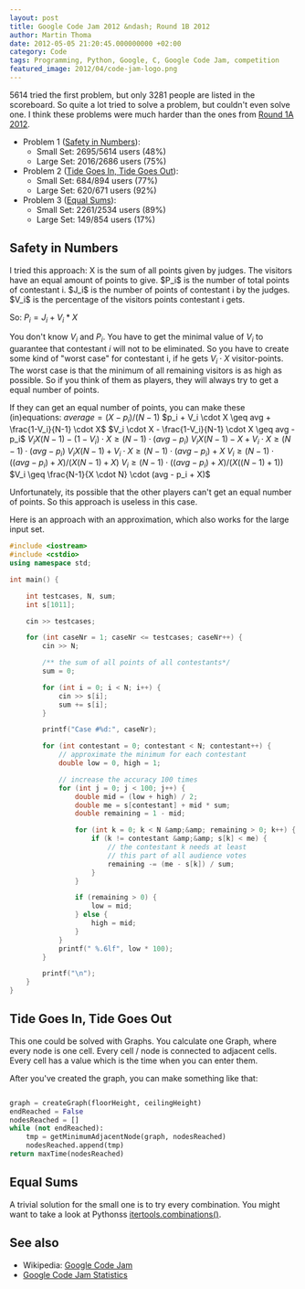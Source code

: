 ```yaml
---
layout: post
title: Google Code Jam 2012 &ndash; Round 1B 2012
author: Martin Thoma
date: 2012-05-05 21:20:45.000000000 +02:00
category: Code
tags: Programming, Python, Google, C, Google Code Jam, competition
featured_image: 2012/04/code-jam-logo.png
---
```

5614 tried the first problem, but only 3281 people are listed in the scoreboard. So quite a lot tried to solve a problem, but couldn't even solve one. I think these problems were much harder than the ones from <a href="../google-code-jam-2012-round-1a-2012/" title="Google Code Jam 2012 &ndash; Round 1A 2012">Round 1A 2012</a>.

<ul>
  <li>Problem 1 (<a href="http://code.google.com/codejam/contest/1836486/dashboard#s=p0">Safety in Numbers</a>):
  <ul>
     <li>Small Set: 2695/5614 users (48%)</li>
     <li>Large Set: 2016/2686 users (75%)</li>
  </ul>
  </li>
  <li>Problem 2 (<a href="http://code.google.com/codejam/contest/1836486/dashboard#s=p1">Tide Goes In, Tide Goes Out</a>):
  <ul>
     <li>Small Set: 684/894 users (77%)</li>
     <li>Large Set: 620/671 users (92%)</li>
  </ul>
  </li>
  <li>Problem 3 (<a href="http://code.google.com/codejam/contest/1836486/dashboard#s=p2">Equal Sums</a>):
  <ul>
     <li>Small Set: 2261/2534 users (89%)</li>
     <li>Large Set: 149/854 users (17%)</li>
  </ul>
  </li>
</ul>

<h2>Safety in Numbers</h2>
I tried this approach:
X is the sum of all points given by judges. The visitors have an equal amount of points to give. 
$P_i$ is the number of total points of contestant i.
$J_i$ is the number of points of contestant i by the judges.
$V_i$ is the percentage of the visitors points contestant i gets.

So: $P_i = J_i + V_i * X$

You don't know $V_i$ and $P_i$. You have to get the minimal value of $V_i$ to guarantee that contestant $i$ will not to be eliminated. So you have to create some kind of "worst case" for contestant i, if he gets $V_i \cdot X$ visitor-points. The worst case is that the minimum of all remaining visitors is as high as possible. So if you think of them as players, they will always try to get a equal number of points.

If they can get an equal number of points, you can make these (in)equations:
$average = (X - p_i)/(N-1)$
$p_i + V_i \cdot X \geq avg + \frac{1-V_i}{N-1} \cdot X$
$V_i \cdot X - \frac{1-V_i}{N-1}  \cdot X \geq avg - p_i$
$V_i X (N-1) - (1-V_i) \cdot X \geq (N-1) \cdot (avg - p_i)$
$V_i X (N-1) - X +V_i \cdot X \geq (N-1) \cdot (avg - p_i)$
$V_i X (N-1) +V_i \cdot X \geq (N-1) \cdot (avg - p_i) + X$
$V_i \geq (N-1) \cdot ((avg - p_i) + X)/(X (N-1) +X)$
$V_i \geq (N-1) \cdot ((avg - p_i) + X)/(X ((N-1) +1))$
$V_i \geq \frac{N-1}{X \cdot N} \cdot (avg - p_i + X)$

Unfortunately, its possible that the other players can't get an equal number of points. So this approach is useless in this case.

Here is an approach with an approximation, which also works for the large input set.
```cpp
#include <iostream>
#include <cstdio>
using namespace std;

int main() {

	int testcases, N, sum;
	int s[1011];

	cin >> testcases;

	for (int caseNr = 1; caseNr <= testcases; caseNr++) {
		cin >> N;

		/** the sum of all points of all contestants*/
		sum = 0;

    	for (int i = 0; i < N; i++) {
			cin >> s[i];
			sum += s[i];
		}

		printf("Case #%d:", caseNr);

		for (int contestant = 0; contestant < N; contestant++) {
			// approximate the minimum for each contestant
			double low = 0, high = 1;

			// increase the accuracy 100 times
			for (int j = 0; j < 100; j++) {
				double mid = (low + high) / 2;
				double me = s[contestant] + mid * sum;
				double remaining = 1 - mid;

				for (int k = 0; k < N &amp;&amp; remaining > 0; k++) {
					if (k != contestant &amp;&amp; s[k] < me) {
						// the contestant k needs at least
						// this part of all audience votes
						remaining -= (me - s[k]) / sum;
					}
				}

				if (remaining > 0) {
					low = mid;
				} else {
					high = mid;
				}
			}
			printf(" %.6lf", low * 100);
		}

		printf("\n");
	}
}
```

<h2>Tide Goes In, Tide Goes Out</h2>
This one could be solved with Graphs. You calculate one Graph, where every node is one cell. Every cell / node is connected to adjacent cells. Every cell has a value which is the time when you can enter them.

After you've created the graph, you can make something like that:
```python

graph = createGraph(floorHeight, ceilingHeight)
endReached = False
nodesReached = []
while (not endReached):
    tmp = getMinimumAdjacentNode(graph, nodesReached)
    nodesReached.append(tmp)
return maxTime(nodesReached)

```

<h2>Equal Sums</h2>
A trivial solution for the small one is to try every combination. You might want to take a look at Pythonss <a href="http://docs.python.org/library/itertools.html#itertools.combinations">itertools.combinations()</a>.

<h2>See also</h2>
<ul>
  <li>Wikipedia: <a href="http://en.wikipedia.org/wiki/Google_Code_Jam">Google Code Jam</a></li>
  <li><a href="http://www.go-hero.net/jam/12/">Google Code Jam Statistics</a></li>
</ul>
